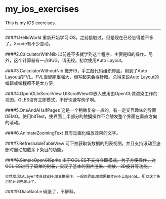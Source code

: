 my_ios_exercises
===

This is my iOS exercises.
***

####1.HelloWorld
重新开始学习iOS。之前接触过，但是现在已经忘得差不多了。Xcode有不少变动。

####2.CalculatorWithNib
以前差不多就学到这个程序，主要是IB的操作。另外，这个计算器有一点BUG，请无视。初次使用Auto Layout。

####3.CalculatorWithoutNib
撇开IB，手工敲代码组织界面。用到了Auto Layout的FVL。FVL很智能很强大，但写起来会得针眼。总得来说Auto Layout的编辑或编程都不是太方便。

####4.OpenGLInScrollView
UIScrollView中嵌入使用由OpenGL做渲染工作的视图。GLES没有立即模式，不好快速写例子啊。

####5.OneAndAHalfPages
这是一个稍微复杂一点的，有一定交互趣味的界面DEMO。使用hitTest，使界面上半部分的触摸操作不会触发整个界面在垂直方向的滚动。

####6.AnimateZoomingText
具有动画化缩放效果的文字。

####7.RefreshableTableView
可下拉获取新数据的列表视图，并且支持滚动至底部时自动加载余下条目的功能。

####~~8.SimpleOpenGlSprite~~
~~由于OGL ES不支持立即模式，为了方便操作，对OGL ES进行了简单的封装，实现了基本的图片渲染、缩放、3D旋转等功能。~~

```
突然发现CALayer本身就支持3D变换操作，一般的界面3D效果根本用不上OpenGL。所以这个练习的计划先废止了。
```
####9.DiaoBaoLe
碉堡了，不解释。
